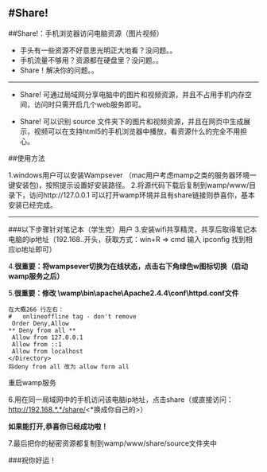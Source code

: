 #Share!
---

##Share!：手机浏览器访问电脑资源（图片视频）

- 手头有一些资源不好意思光明正大地看？没问题。。
- 手机流量不够用？资源都在硬盘里？没问题。。
- Share！解决你的问题。。

----
- Share! 可通过局域网分享电脑中的图片和视频资源，并且不占用手机内存空间，访问时只需开启几个web服务即可。

- Share! 可以识别 source 文件夹下的图片和视频资源，并且在网页中生成展示，视频可以在支持html5的手机浏览器中播放，看资源什么的完全不用担心。

##使用方法

1.windows用户可以安装Wampsever （mac用户考虑mamp之类的服务器环境一键安装包)，按照提示设置好安装路径。
2.将源代码下载后复制到wamp/www/目录下，访问http://127.0.0.1 可以打开wamp环境并且有share链接则恭喜你，基本安装已经完成。

-----
###以下步骤针对笔记本（学生党）用户
3.安装wifi共享精灵，共享后取得笔记本电脑的ip地址（192.168..开头，获取方式：win+R => cmd 输入 ipconfig 找到相应ip地址即可）

4.**很重要：将wampsever切换为在线状态，点击右下角绿色w图标切换（启动wamp服务之后）**

5.**很重要：修改 \wamp\bin\apache\Apache2.4.4\conf\httpd.conf文件**

	在大概266 行左右：
    #   onlineoffline tag - don't remove
     Order Deny,Allow
    ** Deny from all **
     Allow from 127.0.0.1
     Allow from ::1
     Allow from localhost
    </Directory>
	将deny from all 改为 allow form all
重启wamp服务

6.用在同一局域网中的手机访问该电脑ip地址，点击share（或直接访问：http://192.168.*.*/share/<*换成你自己的>）

**如果能打开,恭喜你已经成功啦！**

7.最后把你的秘密资源都复制到wamp/www/share/source文件夹中

###祝你好运！
